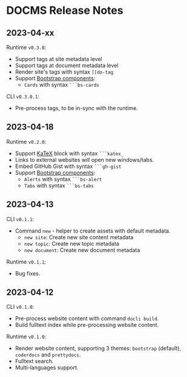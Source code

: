 # DOCMS Release Notes

## 2023-04-xx

Runtime `v0.3.0`:
- Support tags at site metadata level
- Support tags at document metadata level
- Render site's tags with syntax <code>[[do-tag</code>
- Support [Bootstrap components](https://getbootstrap.com/docs/5.0/components/):
  - `Cards` with syntax <code>```bs-cards</code>

CLI `v0.3.0.1`:
- Pre-process tags, to be in-sync with the runtime.

## 2023-04-18

Runtime `v0.2.0`:
- Support [KaTeX](https://katex.org/) block with syntax <code>```katex_</code>
- Links to external websites will open new windows/tabs.
- Embed GitHub Gist with syntax <code>```gh-gist</code>
- Support [Bootstrap components](https://getbootstrap.com/docs/5.0/components/):
  - `Alerts` with syntax <code>```bs-alert</code>
  - `Tabs` with syntax <code>```bs-tabs</code>

## 2023-04-13

CLI `v0.1.1`:
- Command `new` - helper to create assets with default metadata.
  - `new site`: Create new site content metadata
  - `new topic`: Create new topic metadata
  - `new document`: Create new document metadata

Runtime `v0.1.1`:
- Bug fixes.

## 2023-04-12

CLI `v0.1.0`:
- Pre-process website content with command `docli build`.
- Build fulltext index while pre-processing website content.

Runtime `v0.1.0`:
- Render website content, supporting 3 themes: `bootstrap` (default), `coderdocs` and `prettydocs`.
- Fulltext search.
- Multi-languages support.

